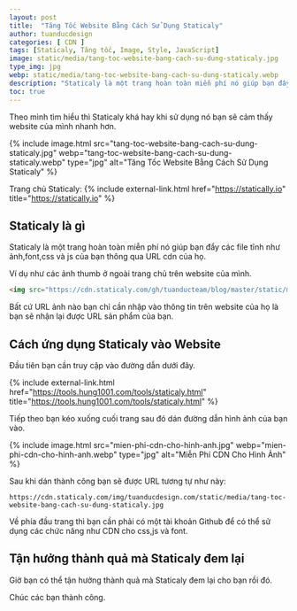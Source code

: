 ```yaml
---
layout: post
title:  "Tăng Tốc Website Bằng Cách Sử Dụng Staticaly"
author: tuanducdesign
categories: [ CDN ]
tags: [Staticaly, Tăng tốc, Image, Style, JavaScript]
image: static/media/tang-toc-website-bang-cach-su-dung-staticaly.jpg
type_img: jpg
webp: static/media/tang-toc-website-bang-cach-su-dung-staticaly.webp
description: "Staticaly là một trang hoàn toàn miễn phí nó giúp bạn đẩy các file tĩnh như ảnh,font,css và js của bạn thông qua URL cdn của họ."
toc: true
---
```


Theo mình tìm hiểu thì Staticaly khá hay khi sử dụng nó bạn sẽ cảm thấy website của mình nhanh hơn.

{% include image.html src="tang-toc-website-bang-cach-su-dung-staticaly.jpg" webp="tang-toc-website-bang-cach-su-dung-staticaly.webp" type="jpg" alt="Tăng Tốc Website Bằng Cách Sử Dụng Staticaly" %}

Trang chủ Staticaly: {% include external-link.html href="https://statically.io" title="https://statically.io" %}

## Staticaly là gì

Staticaly là một trang hoàn toàn miễn phí nó giúp bạn đẩy các file tĩnh như ảnh,font,css và js của bạn thông qua URL cdn của họ.

Ví dụ như các ảnh thumb ở ngoài trang chủ trên website của mình.

```html
<img src="https://cdn.staticaly.com/gh/tuanducteam/blog/master/static/media/tang-toc-website-bang-cach-su-dung-staticaly.jpg"/>
```

Bất cứ URL ảnh nào bạn chỉ cần nhập vào thông tin trên website của họ là bạn sẽ nhận lại được URL sản phẩm của bạn.

## Cách ứng dụng Staticaly vào Website

Đầu tiên bạn cần truy cập vào đường dẫn dưới đây.

{% include external-link.html href="https://tools.hung1001.com/tools/staticaly.html" title="https://tools.hung1001.com/tools/staticaly.html" %}

Tiếp theo bạn kéo xuống cuối trang sau đó dán đường dẫn hình ảnh của bạn vào.

{% include image.html src="mien-phi-cdn-cho-hinh-anh.jpg" webp="mien-phi-cdn-cho-hinh-anh.webp" type="jpg" alt="Miễn Phí CDN Cho Hình Ảnh" %}

Sau khi dán thành công bạn sẽ được URL tương tự như này:

```text
https://cdn.staticaly.com/img/tuanducdesign.com/static/media/tang-toc-website-bang-cach-su-dung-staticaly.jpg
```

Về phía đầu trang thì bạn cần phải có một tài khoản Github để có thể sử dụng các chức năng như CDN cho css,js và font.

## Tận hưởng thành quả mà Staticaly đem lại

Giờ bạn có thể tận hưởng thành quả mà Staticaly đem lại cho bạn rồi đó.

Chúc các bạn thành công.
